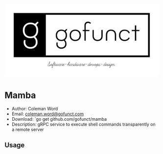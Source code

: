 ![](https://github.com/gofunct/common/blob/master/logo/dark_logo_transparent_background.png?raw=true)

# Mamba

* Author: Coleman Word 
* Email: coleman.word@gofunct.com
* Download: `go get github.com/gofunct/mamba
* Description: gRPC service to execute shell commands transparently on a remote server

## Usage
